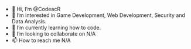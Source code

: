 - 👋 Hi, I’m @CodeacR
- 👀 I’m interested in Game Development, Web Development, Security and Data Analysis. 
- 🌱 I’m currently learning how to code.
- 💞️ I’m looking to collaborate on N/A
- 📫 How to reach me N/A
